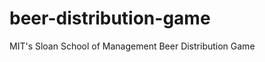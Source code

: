 beer-distribution-game
======================

MIT's Sloan School of Management Beer Distribution Game